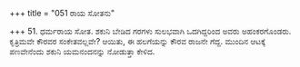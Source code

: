 +++
title = "051 ರಾಯ ಸೋತನು"

+++
51. ಧರ್ಮರಾಯ ಸೋತ. ಶಕುನಿ ಬೇಡಿದ ಗರಗಳು ಸುಲಭವಾಗಿ ಒದಗಿದ್ದರಿಂದ ಅವರು ಅಹಂಕರಗೊಂಡರು.  ಕೃತ್ರಿಮವೇ ಕೌರವರ ಸಂಕೇತವಲ್ಲವೇ?  ಆಯಿತು, ಈ ಹಲಗೆಯನ್ನು ಕೌರವ ರಾಜನೇ ಗೆದ್ದ. ಮುಂದಿನ ಆಟಕ್ಕೆ ಪಣವೇನೆಂದು ಶಕುನಿ ಯಮನಂದನನ್ನು ನೋಡುತ್ತಾ ಕೇಳಿದ.